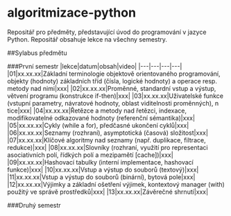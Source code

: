 # algoritmizace-python

Repositář pro předměty, představující úvod do programování v jazyce Python. Repositář obsahuje lekce na všechny semestry.

##Sylabus předmětu

###První semestr
|lekce|datum|obsah|video|
|---|---|---|---|
|01|xx.xx.xx|Základní terminologie objektově orientovaného programování, objekty (hodnoty) základních tříd (čísla, logické hodnoty) a operace resp. metody nad nimi|xxx|
|02|xx.xx.xx|Proměnné, standardní vstup a výstup, větvení programu (konstrukce if-then)|xxx|
|03|xx.xx.xx|Uživatelské funkce (vstupní parametry, návratové hodnoty, oblast viditelnosti proměnných), n tice|xxx|
|04|xx.xx.xx|Řetězce a metody nad řetězci, indexace, modifikovatelné odkazované hodnoty (referenční sémantika)|xxx|
|05|xx.xx.xx|Cykly (while a for), předčasné ukončení cyklů|xxx|
|06|xx.xx.xx|Seznamy (rozhraní), asymptotická (časová) složitost|xxx|
|07|xx.xx.xx|Klíčové algoritmy nad seznamy (např. duplikace, filtrace, redukce)|xxx|
|08|xx.xx.xx|Slovníky (rozhraní, využití pro representaci asociativních polí, řídkých polí a mezipamětí [cache])|xxx|
|09|xx.xx.xx|Hashovací tabulky (interní implementace, hashovací funkce)|xxx|
|10|xx.xx.xx|Vstup a výstup do souborů (textový)|xxx|
|11|xx.xx.xx|Vstup a výstup do souborů (binární), bytová pole|xxx|
|12|xx.xx.xx|Výjimky a základní ošetření výjimek, kontextový manager (with) použitý ve správě prostředků|xxx|
|13|xx.xx.xx|Závěrečné shrnutí|xxx|

###Druhý semestr

